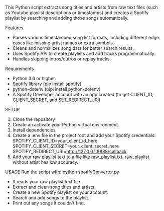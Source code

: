 This Python script extracts song titles and artists from raw text files (such as Youtube playlist descriptions or timestamps) 
and creates a Spotify playlist by searching and adding those songs automatically.

Features
- Parses various timestamped song list formats, including different edge cases like missing artist names or extra symbols.
- Cleans and normalizes song data for better search results.
- Uses Spotify API to create playlists and add tracks programmatically.
- Handles skipping intros/outros or replay tracks.

Requirements
- Python 3.6 or higher.
- Spotify library (pip install spotify)
- python-dotenv (pipi install python-dotenv)
- A Spotify Developer account with an app created (to get CLIENT_ID, CLIENT_SECRET, and SET_REDIRECT_URI)

SETUP
1. Clone the repository
2. Create an activate your Python virtual environment
3. Install dependencies
4. Create a .env file in the project root and add your Spotify credentials:
  SPOTIFY_CLIENT_ID=your_client_id_here
  SPOTIFY_CLIENT_SECRET=your_client_secret_here
  SPOTIFY_REDIRECT_URI=http://127.0.0.1:8888/callback
5. Add your raw playlist text to a file like raw_playlist.txt.
   raw_playlist without artist has low accuracy.

USAGE
Run the script with: python spotifyConverter.py
- It reads your raw playlist text file.
- Extract and clean song titles and artists.
- Create a new Spotify playlist on your account.
- Search and add songs to the playlist.
- Print out any songs it couldn't find.
